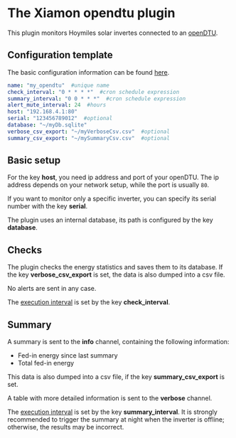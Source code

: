 # The Xiamon opendtu plugin

This plugin monitors Hoymiles solar invertes connected to an [openDTU](https://github.com/tbnobody/OpenDTU).

## **Configuration template**

The basic configuration information can be found [here](../config_basics.md).

```yaml
name: "my_opendtu"  #unique name
check_interval: "0 * * * *"  #cron schedule expression
summary_interval: "0 0 * * *"  #cron schedule expression
alert_mute_interval: 24  #hours
host: "192.168.4.1:80"
serial: "123456789012"  #optional
database: "~/myDb.sqlite"
verbose_csv_export: "~/myVerboseCsv.csv"  #optional
summary_csv_export: "~/mySummaryCsv.csv"  #optional
```

## **Basic setup**

For the key **host**, you need ip address and port of your openDTU. The ip address depends on your network setup, while the port is usually `80`.

If you want to monitor only a specific inverter, you can specify its serial number with the key **serial**.

The plugin uses an internal database, its path is configured by the key **database**.

## **Checks**

The plugin checks the energy statistics and saves them to its database. If the key **verbose_csv_export** is set, the data is also dumped into a csv file.

No alerts are sent in any case.

The [execution interval](../config_basics.md) is set by the key **check_interval**.

## **Summary**

A summary is sent to the **info** channel, containing the following information:

- Fed-in energy since last summary
- Total fed-in energy

This data is also dumped into a csv file, if the key **summary_csv_export** is set.

A table with more detailed information is sent to the **verbose** channel.

The [execution interval](../config_basics.md) is set by the key **summary_interval**. It is strongly recommended to trigger the summary at night when the inverter is offline; otherwise, the results may be incorrect.
